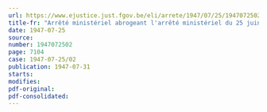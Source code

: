 ```yaml
---
url: https://www.ejustice.just.fgov.be/eli/arrete/1947/07/25/1947072502/justel
title-fr: "Arrêté ministériel abrogeant l'arrêté ministériel du 25 juin 1946, modifié par l'arrêté ministériel du 10 mars 1947, réglementant la transformation et la distribution des cuirs et peaux bruts et du cuir tanné"
date: 1947-07-25
source:
number: 1947072502
page: 7104
case: 1947-07-25/02
publication: 1947-07-31
starts:
modifies:
pdf-original:
pdf-consolidated:
---
```


